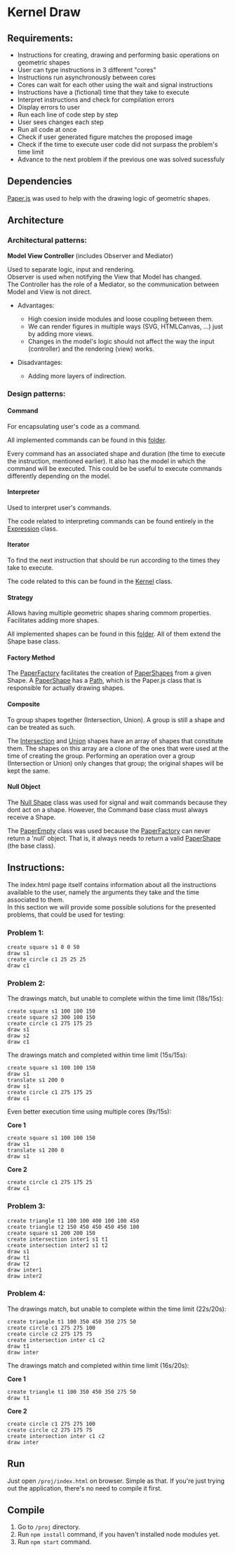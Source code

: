 # Kernel Draw

## Requirements:
- Instructions for creating, drawing and performing basic operations on geometric shapes
- User can type instructions in 3 different "cores"
- Instructions run asynchronously between cores
- Cores can wait for each other using the wait and signal instructions
- Instructions have a (fictional) time that they take to execute
- Interpret instructions and check for compilation errors
- Display errors to user
- Run each line of code step by step
- User sees changes each step
- Run all code at once
- Check if user generated figure matches the proposed image
- Check if the time to execute user code did not surpass the problem's time limit
- Advance to the next problem if the previous one was solved sucessfuly

## Dependencies

[Paper.js](http://paperjs.org/) was used to help with the drawing logic of geometric shapes.

## Architecture

### Architectural patterns:

<b>Model View Controller</b> (includes Observer and Mediator)

Used to separate logic, input and rendering.<br>
Observer is used when notifying the View that Model has changed.<br>
The Controller has the role of a Mediator, so the communication between Model and View is not direct.<br>

- Advantages:
    - High coesion inside modules and loose coupling between them.
    - We can render figures in multiple ways (SVG, HTMLCanvas, ...) just by adding more views.
    - Changes in the model's logic should not affect the way the input (controller) and the rendering (view) works.

- Disadvantages:
    - Adding more layers of indirection.

### Design patterns:

#### Command
For encapsulating user's code as a command.

All implemented commands can be found in this [folder](proj/src/model/commands).

Every command has an associated shape and duration (the time to execute the instruction, mentioned earlier). It also has the model in which the command will be executed. This could be be useful to execute commands differently depending on the model.

#### Interpreter
Used to interpret user's commands.

The code related to interpreting commands can be found entirely in the [Expression](proj/src/model/interpreter/Expression.ts) class.

#### Iterator
To find the next instruction that should be run according to the times they take to execute.

The code related to this can be found in the [Kernel](proj/src/model/Kernel.ts) class.

#### Strategy
Allows having multiple geometric shapes sharing commom properties. Facilitates adding more shapes.

All implemented shapes can be found in this [folder](proj/src/model/shapes). All of them extend the Shape base class.

#### Factory Method
The [PaperFactory](proj/src/view/paperJS/PaperFactory.ts) facilitates the creation of [PaperShapes](proj/src/view/paperJS/paper_shapes) from a given Shape.
A [PaperShape](proj/src/view/paperJS/paper_shapes/PaperShape.ts) has a [Path](proj/dist/paperJS/dist/paper.d.ts), which is the Paper.js class that is responsible for actually drawing shapes.

#### Composite
To group shapes together (Intersection, Union). A group is still a shape and can be treated as such.

The [Intersection](proj/src/model/shapes/Intersection.ts) and [Union](proj/src/model/shapes/Union.ts) shapes have an array of shapes that constitute them. The shapes on this array are a clone of the ones that were used at the time of creating the group. Performing an operation over a group (Intersection or Union) only changes that group; the original shapes will be kept the same.

#### Null Object
The [Null Shape](proj/src/model/shapes/NullShape.ts) class was used for signal and wait commands because they dont act on a shape. However, the Command base class must always receive a Shape.

The [PaperEmpty](proj/src/view/paperJS/paper_shapes/PaperEmpty.ts) class was used because the [PaperFactory](proj/src/view/paperJS/PaperFactory.ts) can never return a 'null' object. That is, it always needs to return a valid [PaperShape](proj/src/view/paperJS/paper_shapes/PaperShape.ts) (the base class).

## Instructions:

The index.html page itself contains information about all the instructions available to the user, namely the arguments they take and the time associated to them.<br>
In this section we will provide some possible solutions for the presented problems, that could be used for testing:

### Problem 1:
```
create square s1 0 0 50
draw s1
create circle c1 25 25 25
draw c1
```

### Problem 2:

The drawings match, but unable to complete within the time limit (18s/15s):
```
create square s1 100 100 150
create square s2 300 100 150
create circle c1 275 175 25
draw s1
draw s2
draw c1
```

The drawings match and completed within time limit (15s/15s):
```
create square s1 100 100 150
draw s1
translate s1 200 0
draw s1
create circle c1 275 175 25
draw c1
```

Even better execution time using multiple cores (9s/15s):

<b>Core 1</b>
```
create square s1 100 100 150
draw s1
translate s1 200 0
draw s1
```
<b>Core 2</b>
```
create circle c1 275 175 25
draw c1
```

### Problem 3:
```
create triangle t1 100 100 400 100 100 450
create triangle t2 150 450 450 450 450 100
create square s1 200 200 150
create intersection inter1 s1 t1
create intersection inter2 s1 t2
draw s1
draw t1
draw t2
draw inter1
draw inter2
```
### Problem 4:

The drawings match, but unable to complete within the time limit (22s/20s):
```
create triangle t1 100 350 450 350 275 50
create circle c1 275 275 100
create circle c2 275 175 75
create intersection inter c1 c2
draw t1
draw inter
```

The drawings match and completed within time limit (16s/20s):

<b>Core 1</b>
```
create triangle t1 100 350 450 350 275 50
draw t1
```
<b>Core 2</b>
```
create circle c1 275 275 100
create circle c2 275 175 75
create intersection inter c1 c2
draw inter
```

## Run
Just open `/proj/index.html` on browser. Simple as that. If you're just trying out the application, there's no need to compile it first.

## Compile
1. Go to `/proj` directory.
2. Run `npm install` command, if you haven't installed node modules yet.
3. Run `npm start` command.
